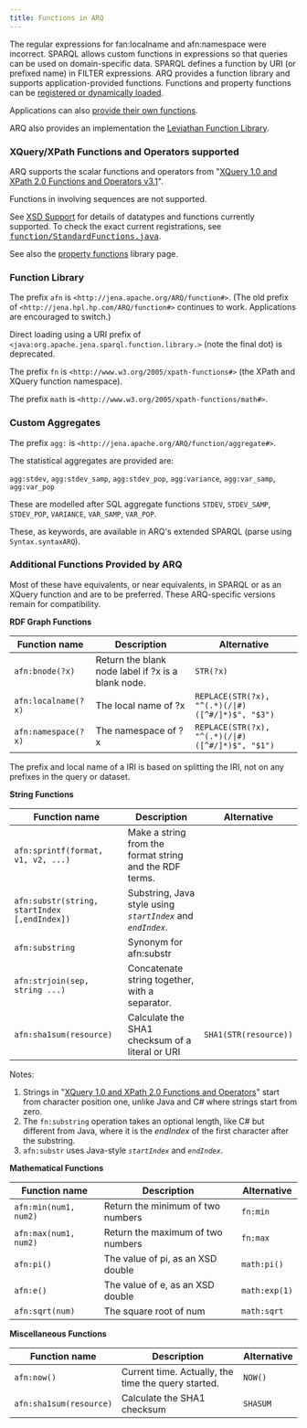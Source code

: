 ```yaml
---
title: Functions in ARQ
---
```


The regular expressions for fan:localname and afn:namespace were incorrect.
SPARQL allows custom functions in expressions so that
queries can be used on domain-specific data. SPARQL defines a
function by URI (or prefixed name) in FILTER expressions. ARQ
provides a function library and supports application-provided
functions. Functions and property functions can be
[registered or dynamically loaded](extension.html).

Applications can also
[provide their own functions](writing_functions.html).

ARQ also provides an implementation the 
[Leviathan Function Library](http://www.dotnetrdf.org/leviathan).

### XQuery/XPath Functions and Operators supported

ARQ supports the scalar functions and operators from 
"[XQuery 1.0 and XPath 2.0 Functions and Operators v3.1](https://www.w3.org/TR/xpath-functions-3/)". 

Functions in involving sequences are not supported.

See [XSD Support](xsd-support.html) for details of datatypes and functions
currently supported.  To check the exact current registrations, see
<tt>[function/StandardFunctions.java](https://github.com/apache/jena/blob/main/jena-arq/src/main/java/org/apache/jena/sparql/function/StandardFunctions.java)</tt>.

See also the [property functions](library-propfunc.html) library
page.

### Function Library

The prefix `afn` is `<http://jena.apache.org/ARQ/function#>`.
(The old prefix of `<http://jena.hpl.hp.com/ARQ/function#>` continues to
work. Applications are encouraged to switch.)

Direct loading using a URI prefix of
`<java:org.apache.jena.sparql.function.library.>` (note the final
dot) is deprecated.

The prefix `fn` is `<http://www.w3.org/2005/xpath-functions#>` (the
XPath and XQuery function namespace).

The prefix `math` is `<http://www.w3.org/2005/xpath-functions/math#>`.

### Custom Aggregates

The prefix `agg:` is `<http://jena.apache.org/ARQ/function/aggregate#>`.

The statistical aggregates are provided are:

`agg:stdev`, `agg:stdev_samp`, `agg:stdev_pop`,
`agg:variance`, `agg:var_samp`, `agg:var_pop`

These are modelled after SQL aggregate functions `STDEV`, `STDEV_SAMP`, `STDEV_POP`,
`VARIANCE`, `VAR_SAMP`, `VAR_POP`.

These, as keywords, are available in ARQ's extended SPARQL (parse using `Syntax.syntaxARQ`).

### Additional Functions Provided by ARQ

Most of these have equivalents, or near equivalents, in SPARQL or as an
XQuery function and are to be preferred. These ARQ-specific versions remain
for compatibility.

**RDF Graph Functions**

Function name | Description | Alternative
------------- | ----------- | -----------
`afn:bnode(?x)`  | Return the blank node label if ?x is a blank node. | `STR(?x)`
`afn:localname(?x)` | The local name of ?x | `REPLACE(STR(?x), "^(.*)(/\|#)([^#/]*)$", "$3")`
`afn:namespace(?x)` | The namespace of ?x  | `REPLACE(STR(?x), "^(.*)(/\|#)([^#/]*)$", "$1")`

The prefix and local name of a IRI is based on splitting the IRI, not on any prefixes in the query or dataset.

**String Functions**

Function name | Description | Alternative
------------- | ----------- | -----------
`afn:sprintf(format, v1, v2, ...)` | Make a string from the format string and the RDF terms.
`afn:substr(string, startIndex [,endIndex])` | Substring, Java style using *`startIndex`* and *`endIndex`*.
`afn:substring` | Synonym for afn:substr
`afn:strjoin(sep, string ...)` | Concatenate string together, with a separator.
`afn:sha1sum(resource)` | Calculate the SHA1 checksum of a literal or URI | `SHA1(STR(resource))`

Notes:

1.  Strings in
    "[XQuery 1.0 and XPath 2.0 Functions and Operators](http://www.w3.org/TR/xpath-functions-3/)"
    start from character position one, unlike Java and C\# where
    strings start from zero.
2.  The `fn:substring` operation takes an optional length, like C\#
    but different from Java, where it is the *endIndex* of the first
    character after the substring.
3.  `afn:substr` uses Java-style  *`startIndex`* and *`endIndex`*.

**Mathematical Functions**

Function name | Description | Alternative
------------- | ----------- | -----------
`afn:min(num1, num2)` | Return the minimum of two numbers | `fn:min`
`afn:max(num1, num2)` | Return the maximum of two numbers | `fn:max`
`afn:pi()` | The value of pi, as an XSD double | `math:pi()`
`afn:e()` | The value of e, as an XSD double | `math:exp(1)`
`afn:sqrt(num)` | The square root of num | `math:sqrt`

**Miscellaneous Functions**

Function name | Description | Alternative
------------- | ----------- | -----------
`afn:now()` | Current time. Actually, the time the query started. | `NOW()`
`afn:sha1sum(resource)` | Calculate the SHA1 checksum | `SHASUM`
